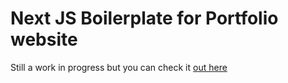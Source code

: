 # Next JS Boilerplate for Portfolio website

Still a work in progress but you can check it [out here](https://portfolio-ten-tawny-71.vercel.app/)
